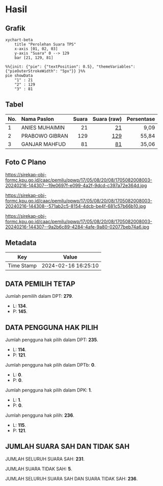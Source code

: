 # Hasil

## Grafik

```mermaid
xychart-beta
    title "Perolehan Suara TPS"
    x-axis [01, 02, 03]
    y-axis "Suara" 0 --> 129
    bar [21, 129, 81]
```

```mermaid
%%{init: {"pie": {"textPosition": 0.5}, "themeVariables": {"pieOuterStrokeWidth": "5px"}} }%%
pie showData
    "1" : 21
    "2" : 129
    "3" : 81
```

## Tabel

| No. | Nama Paslon    | Suara | Suara (raw) | Persentase |
|:--- |:-------------- | -----:| -----------:| ----------:|
| 1   | ANIES MUHAIMIN | 21    | [21][p-1]   | 9,09       |
| 2   | PRABOWO GIBRAN | 129   | [129][p-2]  | 55,84      |
| 3   | GANJAR MAHFUD  | 81    | [81][p-3]   | 35,06      |


[p-1]: https://github.com/gigit-pemilu/pemilu-2024-17-bengkulu/blob/main/pilpres/hitung-suara/sub/17-bengkulu/sub/05-seluma/sub/08-seluma-barat/sub/2008-purbosari/sub/003-tps/sub/paslon-1.txt
[p-2]: https://github.com/gigit-pemilu/pemilu-2024-17-bengkulu/blob/main/pilpres/hitung-suara/sub/17-bengkulu/sub/05-seluma/sub/08-seluma-barat/sub/2008-purbosari/sub/003-tps/sub/paslon-2.txt
[p-3]: https://github.com/gigit-pemilu/pemilu-2024-17-bengkulu/blob/main/pilpres/hitung-suara/sub/17-bengkulu/sub/05-seluma/sub/08-seluma-barat/sub/2008-purbosari/sub/003-tps/sub/paslon-3.txt

## Foto C Plano

https://sirekap-obj-formc.kpu.go.id/caac/pemilu/ppwp/17/05/08/20/08/1705082008003-20240216-144307--19e0697f-e099-4a2f-9dcd-c397a72e364d.jpg

https://sirekap-obj-formc.kpu.go.id/caac/pemilu/ppwp/17/05/08/20/08/1705082008003-20240216-144308--571ab2c5-8154-4dcb-be4f-681c57b66b10.jpg

https://sirekap-obj-formc.kpu.go.id/caac/pemilu/ppwp/17/05/08/20/08/1705082008003-20240216-144307--9a2b6c89-4284-4afe-9a80-02077beb74a6.jpg


## Metadata

| Key        | Value               |
| ---------- | ------------------- |
| Time Stamp | 2024-02-16 16:25:10 |


## DATA PEMILIH TETAP

Jumlah pemilih dalam DPT: **279**.
 * L: **134**.
 * P: **145**.

## DATA PENGGUNA HAK PILIH

Jumlah pengguna hak pilih dalam DPT: **235**.
 * L: **114**.
 * P: **121**.

Jumlah pengguna hak pilih dalam DPTb: **0**.
 * L: **0**.
 * P: **0**.

Jumlah pengguna hak pilih dalam DPK: **1**.
 * L: **1**.
 * P: **0**.

Jumlah pengguna hak pilih: **236**.
 * L: **115**.
 * P: **121**.

## JUMLAH SUARA SAH DAN TIDAK SAH

JUMLAH SELURUH SUARA SAH: **231**.

JUMLAH SUARA TIDAK SAH: **5**.

JUMLAH SELURUH SUARA SAH DAN SUARA TIDAK SAH: **236**.


